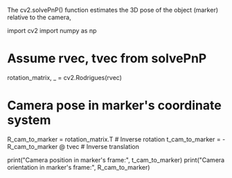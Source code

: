 The cv2.solvePnP() function estimates the 3D pose of the object (marker) relative to the camera,
 
 
import cv2
import numpy as np
 
# Assume rvec, tvec from solvePnP
rotation_matrix, _ = cv2.Rodrigues(rvec)
 
# Camera pose in marker's coordinate system
R_cam_to_marker = rotation_matrix.T  # Inverse rotation
t_cam_to_marker = -R_cam_to_marker @ tvec  # Inverse translation
 
print("Camera position in marker's frame:", t_cam_to_marker)
print("Camera orientation in marker's frame:", R_cam_to_marker)